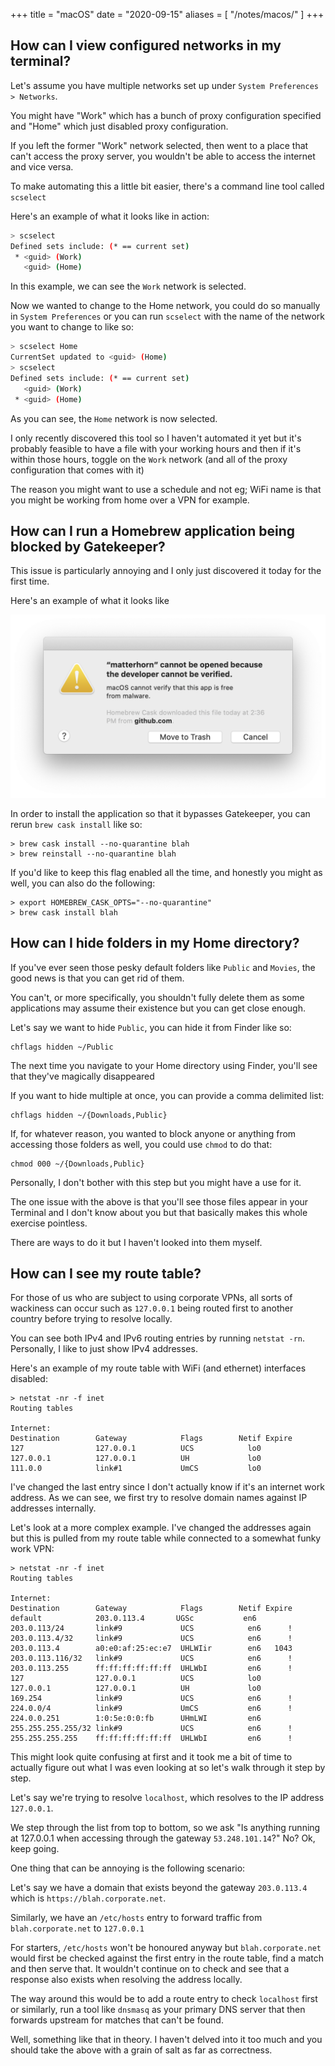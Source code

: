 +++
title = "macOS"
date = "2020-09-15"
aliases = [
  "/notes/macos/"
]
+++

## How can I view configured networks in my terminal?

Let's assume you have multiple networks set up under `System Preferences > Networks`.

You might have "Work" which has a bunch of proxy configuration specified and "Home" which just disabled proxy configuration.

If you left the former "Work" network selected, then went to a place that can't access the proxy server, you wouldn't be able to access the internet and vice versa.

To make automating this a little bit easier, there's a command line tool called `scselect`

Here's an example of what it looks like in action:

```bash
> scselect
Defined sets include: (* == current set)
 * <guid> (Work)
   <guid> (Home)
```

In this example, we can see the `Work` network is selected.

Now we wanted to change to the Home network, you could do so manually in `System Preferences` or you can run `scselect` with the name of the network you want to change to like so:

```bash
> scselect Home
CurrentSet updated to <guid> (Home)
> scselect
Defined sets include: (* == current set)
   <guid> (Work)
 * <guid> (Home)
```

As you can see, the `Home` network is now selected.

I only recently discovered this tool so I haven't automated it yet but it's probably feasible to have a file with your working hours and then if it's within those hours, toggle on the `Work` network (and all of the proxy configuration that comes with it)

The reason you might want to use a schedule and not eg; WiFi name is that you might be working from home over a VPN for example.

## How can I run a Homebrew application being blocked by Gatekeeper?

This issue is particularly annoying and I only just discovered it today for the first time.

Here's an example of what it looks like

[![A macOS prompt stating that an application called matterhorn cannot be opened because the developer cannot be verified. The user is given the option to either move the application to the recycle bin or to cancel the interaction.](gatekeeper.png)](gatekeeper.png)

In order to install the application so that it bypasses Gatekeeper, you can rerun `brew cask install` like so:

```shell
> brew cask install --no-quarantine blah
> brew reinstall --no-quarantine blah
```

If you'd like to keep this flag enabled all the time, and honestly you might as well, you can also do the following:

```shell
> export HOMEBREW_CASK_OPTS="--no-quarantine"
> brew cask install blah
```

## How can I hide folders in my Home directory?

If you've ever seen those pesky default folders like `Public` and `Movies`, the good news is that you can get rid of them.

You can't, or more specifically, you shouldn't fully delete them as some applications may assume their existence but you can get close enough.

Let's say we want to hide `Public`, you can hide it from Finder like so:

```shell
chflags hidden ~/Public
```

The next time you navigate to your Home directory using Finder, you'll see that they've magically disappeared

If you want to hide multiple at once, you can provide a comma delimited list:

```shell
chflags hidden ~/{Downloads,Public}
```

If, for whatever reason, you wanted to block anyone or anything from accessing those folders as well, you could use `chmod` to do that:

```shell
chmod 000 ~/{Downloads,Public}
```

Personally, I don't bother with this step but you might have a use for it.

The one issue with the above is that you'll see those files appear in your Terminal and I don't know about you but that basically makes this whole exercise pointless.

There are ways to do it but I haven't looked into them myself.

## How can I see my route table?

For those of us who are subject to using corporate VPNs, all sorts of wackiness can occur such as `127.0.0.1` being routed first to another country before trying to resolve locally.

You can see both IPv4 and IPv6 routing entries by running `netstat -rn`. Personally, I like to just show IPv4 addresses.

Here's an example of my route table with WiFi (and ethernet) interfaces disabled:

```shell
> netstat -nr -f inet
Routing tables

Internet:
Destination        Gateway            Flags        Netif Expire
127                127.0.0.1          UCS            lo0
127.0.0.1          127.0.0.1          UH             lo0
111.0.0            link#1             UmCS           lo0
```

I've changed the last entry since I don't actually know if it's an internet work address. As we can see, we first try to resolve domain names against IP addresses internally.

Let's look at a more complex example. I've changed the addresses again but this is pulled from my route table while connected to a somewhat funky work VPN:

```shell
> netstat -nr -f inet
Routing tables

Internet:
Destination        Gateway            Flags        Netif Expire
default            203.0.113.4       UGSc           en6
203.0.113/24       link#9             UCS            en6      !
203.0.113.4/32     link#9             UCS            en6      !
203.0.113.4        a0:e0:af:25:ec:e7  UHLWIir        en6   1043
203.0.113.116/32   link#9             UCS            en6      !
203.0.113.255      ff:ff:ff:ff:ff:ff  UHLWbI         en6      !
127                127.0.0.1          UCS            lo0
127.0.0.1          127.0.0.1          UH             lo0
169.254            link#9             UCS            en6      !
224.0.0/4          link#9             UmCS           en6      !
224.0.0.251        1:0:5e:0:0:fb      UHmLWI         en6
255.255.255.255/32 link#9             UCS            en6      !
255.255.255.255    ff:ff:ff:ff:ff:ff  UHLWbI         en6      !
```

This might look quite confusing at first and it took me a bit of time to actually figure out what I was even looking at so let's walk through it step by step.

Let's say we're trying to resolve `localhost`, which resolves to the IP address `127.0.0.1`.

We step through the list from top to bottom, so we ask "Is anything running at 127.0.0.1 when accessing through the gateway `53.248.101.14`?" No? Ok, keep going.

One thing that can be annoying is the following scenario:

Let's say we have a domain that exists beyond the gateway `203.0.113.4` which is `https://blah.corporate.net`.

Similarly, we have an `/etc/hosts` entry to forward traffic from `blah.corporate.net` to `127.0.0.1`

For starters, `/etc/hosts` won't be honoured anyway but `blah.corporate.net` would first be checked against the first entry in the route table, find a match and then serve that. It wouldn't continue on to check and see that a response also exists when resolving the address locally.

The way around this would be to add a route entry to check `localhost` first or similarly, run a tool like `dnsmasq` as your primary DNS server that then forwards upstream for matches that can't be found.

Well, something like that in theory. I haven't delved into it too much and you should take the above with a grain of salt as far as correctness.
